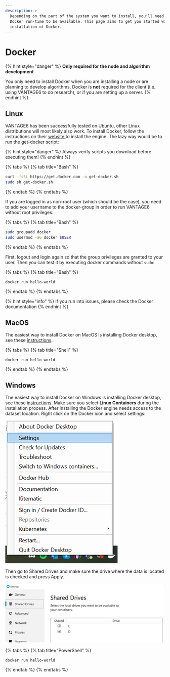 ```yaml
---
description: >-
  Depending on the part of the system you want to install, you'll need the
  Docker run-time to be available. This page aims to get you started with the
  installation of Docker.
---
```


# Docker

{% hint style="danger" %}
**Only required for the node and algorithm development**

You only need to install Docker when you are installing a node or are planning to develop algorithms. Docker is **not** required for the client \(i.e. using VANTAGE6 to do research\), or if you are setting up a server. 
{% endhint %}

## Linux

VANTAGE6 has been successfully tested on Ubuntu, other Linux distributions will most likely also work. To install Docker, follow the instructions on their [website ](https://docs.docker.com/install/linux/linux-postinstall/)to install the engine. The lazy way would be to run the get-docker script:

{% hint style="danger" %}
Always verify scripts you download before executing them!
{% endhint %}

{% tabs %}
{% tab title="Bash" %}
```bash
curl -fsSL https://get.docker.com -o get-docker.sh
sudo sh get-docker.sh
```
{% endtab %}
{% endtabs %}

If you are logged in as non-root user \(which should be the case\), you need to add your username to the docker-group in order to run VANTAGE6 without root privileges. 

{% tabs %}
{% tab title="Bash" %}
```bash
sudo groupadd docker
sudo usermod -aG docker $USER
```
{% endtab %}
{% endtabs %}

First, logout and login again so that the group privileges are granted to your user. Then you can test it by executing docker commands without `sudo`:

{% tabs %}
{% tab title="Bash" %}
```bash
docker run hello-world
```
{% endtab %}
{% endtabs %}

{% hint style="info" %}
If you run into issues, please check the Docker documentation
{% endhint %}

## MacOS 

The easiest way to install Docker on MacOS is installing Docker desktop, see these [instructions](https://docs.docker.com/docker-for-mac/install/). 

{% tabs %}
{% tab title="Shell" %}
```text
docker run hello-world
```
{% endtab %}
{% endtabs %}

## Windows

The easiest way to install Docker on Windows is installing Docker desktop, see these [instructions](https://docs.docker.com/docker-for-windows/install/). Make sure you select **Linux Containers** during the installation process. After installing the Docker engine needs access to the dataset location. Right click on the Docker icon and select settings:

![Find your way to the settings.](../../.gitbook/assets/image%20%281%29.png)

Then go to Shared Drives and make sure the drive where the data is located is checked and press Apply.

![Make sure the drive where the data is located is shared with the Docker engine.](../../.gitbook/assets/image.png)

{% tabs %}
{% tab title="PowerShell" %}
```aspnet
docker run hello-world
```
{% endtab %}
{% endtabs %}

